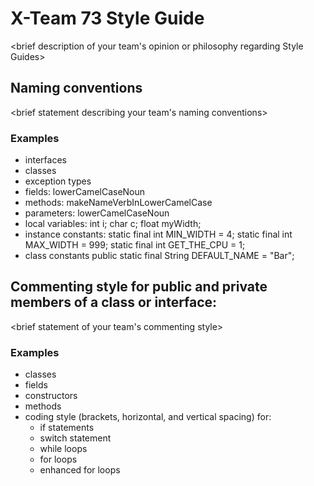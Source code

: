 # X-Team 73 Style Guide

<brief description of your team's opinion or philosophy regarding Style Guides>

## Naming conventions

<brief statement describing your team's naming conventions>

### Examples
* interfaces
* classes
* exception types
* fields:  lowerCamelCaseNoun
* methods: makeNameVerbInLowerCamelCase
* parameters: lowerCamelCaseNoun
* local variables: 
int             i;
char            c;
float           myWidth;
* instance constants:
static final int MIN_WIDTH = 4;
static final int MAX_WIDTH = 999;
static final int GET_THE_CPU = 1;
* class constants
public static final String DEFAULT_NAME = "Bar";

## Commenting style for public and private members of a class or interface:

<brief statement of your team's commenting style>

### Examples

* classes
* fields
* constructors
* methods
* coding style (brackets, horizontal, and vertical spacing) for:
  * if statements
  * switch statement
  * while loops
  * for loops
  * enhanced for loops

